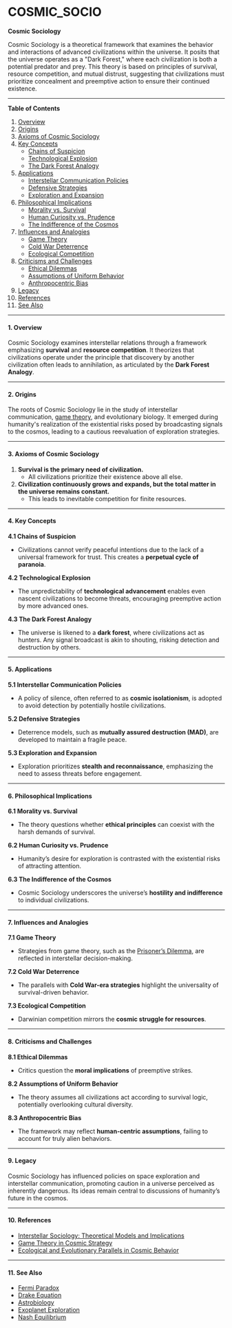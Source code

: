# COSMIC\_SOCIO

**Cosmic Sociology**

Cosmic Sociology is a theoretical framework that examines the behavior and interactions of advanced civilizations within the universe. It posits that the universe operates as a "Dark Forest," where each civilization is both a potential predator and prey. This theory is based on principles of survival, resource competition, and mutual distrust, suggesting that civilizations must prioritize concealment and preemptive action to ensure their continued existence.

***

**Table of Contents**

1. [Overview](COSMIC_SOCIO.md#1-overview)
2. [Origins](COSMIC_SOCIO.md#2-origins)
3. [Axioms of Cosmic Sociology](COSMIC_SOCIO.md#3-axioms-of-cosmic-sociology)
4. [Key Concepts](COSMIC_SOCIO.md#4-key-concepts)
   * [Chains of Suspicion](COSMIC_SOCIO.md#41-chains-of-suspicion)
   * [Technological Explosion](COSMIC_SOCIO.md#42-technological-explosion)
   * [The Dark Forest Analogy](COSMIC_SOCIO.md#43-the-dark-forest-analogy)
5. [Applications](COSMIC_SOCIO.md#5-applications)
   * [Interstellar Communication Policies](COSMIC_SOCIO.md#51-interstellar-communication-policies)
   * [Defensive Strategies](COSMIC_SOCIO.md#52-defensive-strategies)
   * [Exploration and Expansion](COSMIC_SOCIO.md#53-exploration-and-expansion)
6. [Philosophical Implications](COSMIC_SOCIO.md#6-philosophical-implications)
   * [Morality vs. Survival](COSMIC_SOCIO.md#61-morality-vs-survival)
   * [Human Curiosity vs. Prudence](COSMIC_SOCIO.md#62-human-curiosity-vs-prudence)
   * [The Indifference of the Cosmos](COSMIC_SOCIO.md#63-the-indifference-of-the-cosmos)
7. [Influences and Analogies](COSMIC_SOCIO.md#7-influences-and-analogies)
   * [Game Theory](COSMIC_SOCIO.md#71-game-theory)
   * [Cold War Deterrence](COSMIC_SOCIO.md#72-cold-war-deterrence)
   * [Ecological Competition](COSMIC_SOCIO.md#73-ecological-competition)
8. [Criticisms and Challenges](COSMIC_SOCIO.md#8-criticisms-and-challenges)
   * [Ethical Dilemmas](COSMIC_SOCIO.md#81-ethical-dilemmas)
   * [Assumptions of Uniform Behavior](COSMIC_SOCIO.md#82-assumptions-of-uniform-behavior)
   * [Anthropocentric Bias](COSMIC_SOCIO.md#83-anthropocentric-bias)
9. [Legacy](COSMIC_SOCIO.md#9-legacy)
10. [References](COSMIC_SOCIO.md#10-references)
11. [See Also](COSMIC_SOCIO.md#11-see-also)

***

#### 1. Overview

Cosmic Sociology examines interstellar relations through a framework emphasizing **survival** and **resource competition**. It theorizes that civilizations operate under the principle that discovery by another civilization often leads to annihilation, as articulated by the **Dark Forest Analogy**.

***

#### 2. Origins

The roots of Cosmic Sociology lie in the study of interstellar communication, [game theory](GENDER_NEUTRAL_LANGUAGE.md), and evolutionary biology. It emerged during humanity's realization of the existential risks posed by broadcasting signals to the cosmos, leading to a cautious reevaluation of exploration strategies.

***

#### 3. Axioms of Cosmic Sociology

1. **Survival is the primary need of civilization.**
   * All civilizations prioritize their existence above all else.
2. **Civilization continuously grows and expands, but the total matter in the universe remains constant.**
   * This leads to inevitable competition for finite resources.

***

#### 4. Key Concepts

**4.1 Chains of Suspicion**

* Civilizations cannot verify peaceful intentions due to the lack of a universal framework for trust. This creates a **perpetual cycle of paranoia**.

**4.2 Technological Explosion**

* The unpredictability of **technological advancement** enables even nascent civilizations to become threats, encouraging preemptive action by more advanced ones.

**4.3 The Dark Forest Analogy**

* The universe is likened to a **dark forest**, where civilizations act as hunters. Any signal broadcast is akin to shouting, risking detection and destruction by others.

***

#### 5. Applications

**5.1 Interstellar Communication Policies**

* A policy of silence, often referred to as **cosmic isolationism**, is adopted to avoid detection by potentially hostile civilizations.

**5.2 Defensive Strategies**

* Deterrence models, such as **mutually assured destruction (MAD)**, are developed to maintain a fragile peace.

**5.3 Exploration and Expansion**

* Exploration prioritizes **stealth and reconnaissance**, emphasizing the need to assess threats before engagement.

***

#### 6. Philosophical Implications

**6.1 Morality vs. Survival**

* The theory questions whether **ethical principles** can coexist with the harsh demands of survival.

**6.2 Human Curiosity vs. Prudence**

* Humanity’s desire for exploration is contrasted with the existential risks of attracting attention.

**6.3 The Indifference of the Cosmos**

* Cosmic Sociology underscores the universe’s **hostility and indifference** to individual civilizations.

***

#### 7. Influences and Analogies

**7.1 Game Theory**

* Strategies from game theory, such as the [Prisoner’s Dilemma](PROTOCOLS.md), are reflected in interstellar decision-making.

**7.2 Cold War Deterrence**

* The parallels with **Cold War-era strategies** highlight the universality of survival-driven behavior.

**7.3 Ecological Competition**

* Darwinian competition mirrors the **cosmic struggle for resources**.

***

#### 8. Criticisms and Challenges

**8.1 Ethical Dilemmas**

* Critics question the **moral implications** of preemptive strikes.

**8.2 Assumptions of Uniform Behavior**

* The theory assumes all civilizations act according to survival logic, potentially overlooking cultural diversity.

**8.3 Anthropocentric Bias**

* The framework may reflect **human-centric assumptions**, failing to account for truly alien behaviors.

***

#### 9. Legacy

Cosmic Sociology has influenced policies on space exploration and interstellar communication, promoting caution in a universe perceived as inherently dangerous. Its ideas remain central to discussions of humanity’s future in the cosmos.

***

#### 10. References

* [Interstellar Sociology: Theoretical Models and Implications](JOE_MARISTELA.md)
* [Game Theory in Cosmic Strategy](GEORGE_SOLI.md)
* [Ecological and Evolutionary Parallels in Cosmic Behavior](ECOLOGICAL_PARALLELS.md)

***

#### 11. See Also

* [Fermi Paradox](GAME_THEORY_STRATEGY.md)
* [Drake Equation](DYNAMIC_WORKLOAD_ROUTING.md)
* [Astrobiology](https://en.wikipedia.org/wiki/Astrobiology)
* [Exoplanet Exploration](https://exoplanets.nasa.gov/)
* [Nash Equilibrium](NLP.md)
